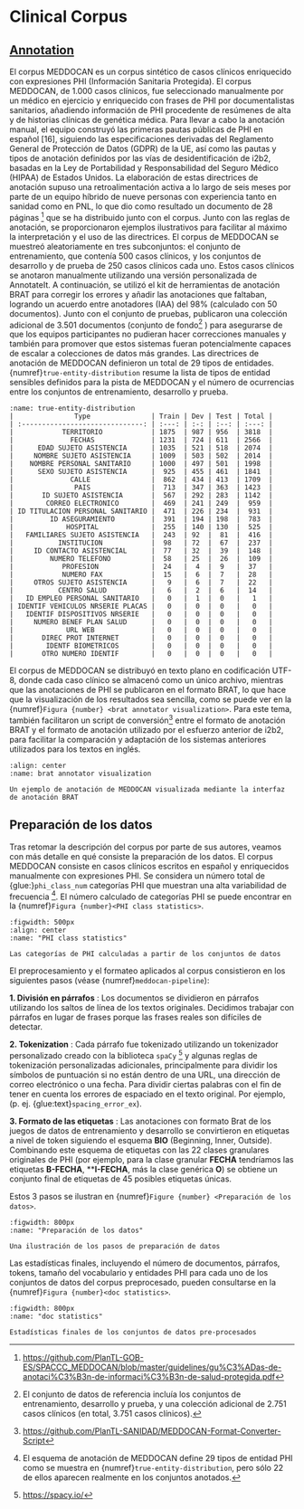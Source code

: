 # Clinical Corpus

## [Annotation](https://github.com/PlanTL-GOB-ES/SPACCC_MEDDOCAN#annotation-tool)

 El corpus MEDDOCAN es un corpus sintético de casos clínicos enriquecido con expresiones PHI (Información Sanitaria Protegida). El corpus MEDDOCAN, de 1.000 casos clínicos, fue seleccionado manualmente por un médico en ejercicio y enriquecido con frases de PHI por documentalistas sanitarios, añadiendo información de PHI procedente de resúmenes de alta y de historias clínicas de genética médica. 
 Para llevar a cabo la anotación manual, el equipo construyó las primeras pautas públicas de PHI en español [16], siguiendo las especificaciones derivadas del Reglamento General de Protección de Datos (GDPR) de la UE, así como las pautas y tipos de anotación definidos por las vías de desidentificación de i2b2, basadas en la Ley de Portabilidad y Responsabilidad del Seguro Médico (HIPAA) de Estados Unidos. La elaboración de estas directrices de anotación supuso una retroalimentación activa a lo largo de seis meses por parte de un equipo híbrido de nueve personas con experiencia tanto en sanidad como en PNL, lo que dio como resultado un documento de 28 páginas [^1] que se ha distribuido junto con el corpus. Junto con las reglas de anotación, se proporcionaron ejemplos ilustrativos para facilitar al máximo la interpretación y el uso de las directrices. El corpus de MEDDOCAN se muestreó aleatoriamente en tres subconjuntos: el conjunto de entrenamiento, que contenía 500 casos clínicos, y los conjuntos de desarrollo y de prueba de 250 casos clínicos cada uno. Estos casos clínicos se anotaron manualmente utilizando una versión personalizada de AnnotateIt. A continuación, se utilizó el kit de herramientas de anotación BRAT para corregir los errores y añadir las anotaciones que faltaban, logrando un acuerdo entre anotadores (IAA) del 98% (calculado con 50 documentos). Junto con el conjunto de pruebas, publicaron una colección adicional de 3.501 documentos (conjunto de fondo[^2] ) para asegurarse de que los equipos participantes no pudieran hacer correcciones manuales y también para promover que estos sistemas fueran potencialmente capaces de escalar a colecciones de datos más grandes. Las directrices de anotación de MEDDOCAN definieron un total de 29 tipos de entidades. {numref}`true-entity-distribution` resume la lista de tipos de entidad sensibles definidos para la pista de MEDDOCAN y el número de ocurrencias entre los conjuntos de entrenamiento, desarrollo y prueba.


```{table} Distribución del tipo de entidad entre los juegos de datos
:name: true-entity-distribution
|               Type               | Train | Dev | Test | Total |
| :------------------------------: | :---: | :-: | :--: | :---: |
|            TERRITORIO            | 1875  | 987 | 956  | 3818  |
|              FECHAS              | 1231  | 724 | 611  | 2566  |
|      EDAD SUJETO ASISTENCIA      | 1035  | 521 | 518  | 2074  |
|     NOMBRE SUJETO ASISTENCIA     | 1009  | 503 | 502  | 2014  |
|    NOMBRE PERSONAL SANITARIO     | 1000  | 497 | 501  | 1998  |
|      SEXO SUJETO ASISTENCIA      |  925  | 455 | 461  | 1841  |
|              CALLE               |  862  | 434 | 413  | 1709  |
|               PAIS               |  713  | 347 | 363  | 1423  |
|       ID SUJETO ASISTENCIA       |  567  | 292 | 283  | 1142  |
|        CORREO ELECTRONICO        |  469  | 241 | 249  |  959  |
| ID TITULACION PERSONAL SANITARIO |  471  | 226 | 234  |  931  |
|         ID ASEGURAMIENTO         |  391  | 194 | 198  |  783  |
|             HOSPITAL             |  255  | 140 | 130  |  525  |
|   FAMILIARES SUJETO ASISTENCIA   |  243  | 92  |  81  |  416  |
|           INSTITUCION            |  98   | 72  |  67  |  237  |
|     ID CONTACTO ASISTENCIAL      |  77   | 32  |  39  |  148  |
|         NUMERO TELEFONO          |  58   | 25  |  26  |  109  |
|            PROFESION             |  24   |  4  |  9   |  37   |
|            NUMERO FAX            |  15   |  6  |  7   |  28   |
|     OTROS SUJETO ASISTENCIA      |   9   |  6  |  7   |  22   |
|           CENTRO SALUD           |   6   |  2  |  6   |  14   |
|   ID EMPLEO PERSONAL SANITARIO   |   0   |  1  |  0   |   1   |
| IDENTIF VEHICULOS NRSERIE PLACAS |   0   |  0  |  0   |   0   |
|   IDENTIF DISPOSITIVOS NRSERIE   |   0   |  0  |  0   |   0   |
|     NUMERO BENEF PLAN SALUD      |   0   |  0  |  0   |   0   |
|             URL WEB              |   0   |  0  |  0   |   0   |
|       DIREC PROT INTERNET        |   0   |  0  |  0   |   0   |
|        IDENTF BIOMETRICOS        |   0   |  0  |  0   |   0   |
|       OTRO NUMERO IDENTIF        |   0   |  0  |  0   |   0   |
```

El corpus de MEDDOCAN se distribuyó en texto plano en codificación UTF-8, donde cada caso clínico se almacenó como un único archivo, mientras que las anotaciones de PHI se publicaron en el formato BRAT, lo que hace que la visualización de los resultados sea sencilla, como se puede ver en la {numref}`Figura {number} <brat annotator visualization>`. Para este tema, también facilitaron un script de conversión[^3] entre el formato de anotación BRAT y el formato de anotación utilizado por el esfuerzo anterior de i2b2, para facilitar la comparación y adaptación de los sistemas anteriores utilizados para los textos en inglés.

```{figure} ../figures/meddocan-brat-visualization.png
:align: center
:name: brat annotator visualization

Un ejemplo de anotación de MEDDOCAN visualizada mediante la interfaz de anotación BRAT
```

[^1]: https://github.com/PlanTL-GOB-ES/SPACCC_MEDDOCAN/blob/master/guidelines/gu%C3%ADas-de-anotaci%C3%B3n-de-informaci%C3%B3n-de-salud-protegida.pdf
[^2]: El conjunto de datos de referencia incluía los conjuntos de entrenamiento, desarrollo y prueba, y una colección adicional de 2.751 casos clínicos (en total, 3.751 casos clínicos). 
[^3]: https://github.com/PlanTL-SANIDAD/MEDDOCAN-Format-Converter-Script

## Preparación de los datos

Tras retomar la descripción del corpus por parte de sus autores, veamos con más detalle en qué consiste la preparación de los datos. El corpus MEDDOCAN consiste en casos clínicos escritos en español y enriquecidos manualmente con expresiones PHI. Se considera un número total de {glue:}`phi_class_num` categorías PHI que muestran una alta variabilidad de frecuencia [^4].
El número calculado de categorías PHI se puede encontrar en la {numref}`Figura {number}<PHI class statistics>`.

```{glue:figure} phi_statistics
:figwidth: 500px
:align: center
:name: "PHI class statistics"

Las categorías de PHI calculadas a partir de los conjuntos de datos
```

El preprocesamiento y el formateo aplicados al corpus consistieron en los siguientes pasos (véase {numref}`meddocan-pipeline`):

**1. División en párrafos**
: Los documentos se dividieron en párrafos utilizando los saltos de línea de los textos originales. Decidimos trabajar con párrafos en lugar de frases porque las frases reales son difíciles de detectar.

**2. Tokenization**
: Cada párrafo fue tokenizado utilizando un tokenizador personalizado creado con la biblioteca ``spaCy`` [^5] y algunas reglas de tokenización personalizadas adicionales, principalmente para dividir los símbolos de puntuación si no están dentro de una URL, una dirección de correo electrónico o una fecha. Para dividir ciertas palabras con el fin de tener en cuenta los errores de espaciado en el texto original. Por ejemplo, (p. ej. {glue:text}`spacing_error_ex`).

**3. Formato de las etiquetas**
: Las anotaciones con formato Brat de los juegos de datos de entrenamiento y desarrollo se convirtieron en etiquetas a nivel de token siguiendo el esquema **BIO** (Beginning, Inner, Outside). Combinando este esquema de etiquetas con las 22 clases granulares originales de PHI (por ejemplo, para la clase granular **FECHA** tendríamos las etiquetas **B-FECHA**, ****I-FECHA**, más la clase genérica **O**) se obtiene un conjunto final de etiquetas de 45 posibles etiquetas únicas.

Estos 3 pasos se ilustran en {numref}`Figure {number} <Preparación de los datos>`.

```{glue:figure} data_preparation
:figwidth: 800px
:name: "Preparación de los datos"

Una ilustración de los pasos de preparación de datos
```

Las estadísticas finales, incluyendo el número de documentos, párrafos, tokens, tamaño del vocabulario y entidades PHI para cada uno de los conjuntos de datos del corpus preprocesado, pueden consultarse en la {numref}`Figura {number}<doc statistics>`.

```{glue:figure} doc_statistics
:figwidth: 800px
:name: "doc statistics"

Estadísticas finales de los conjuntos de datos pre-procesados
```

[^4]: El esquema de anotación de MEDDOCAN define 29 tipos de entidad PHI como se muestra en {numref}`true-entity-distribution`, pero sólo 22 de ellos aparecen realmente en los conjuntos anotados.
[^5]: https://spacy.io/